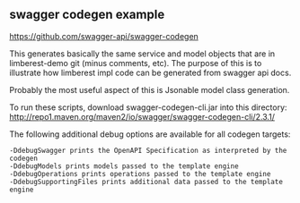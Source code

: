 ## swagger codegen example
https://github.com/swagger-api/swagger-codegen

This generates basically the same service and model objects that are in limberest-demo git
(minus comments, etc).  The purpose of this is to illustrate how limberest impl code can
be generated from swagger api docs.

Probably the most useful aspect of this is Jsonable model class generation.

To run these scripts, download swagger-codegen-cli.jar into this directory:
http://repo1.maven.org/maven2/io/swagger/swagger-codegen-cli/2.3.1/

The following additional debug options are available for all codegen targets:
  ```
  -DdebugSwagger prints the OpenAPI Specification as interpreted by the codegen
  -DdebugModels prints models passed to the template engine
  -DdebugOperations prints operations passed to the template engine
  -DdebugSupportingFiles prints additional data passed to the template engine
  ```